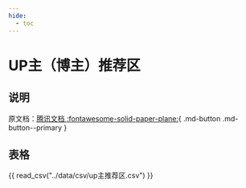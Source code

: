 ```yaml
---
hide:
  - toc
---
```


# UP主（博主）推荐区

## 说明
原文档：[腾讯文档 :fontawesome-solid-paper-plane:](https://docs.qq.com/sheet/DRU5MWHZCTHFGQnhM?tab=m112fj){ .md-button .md-button--primary }

## 表格

{{ read_csv("../data/csv/up主推荐区.csv") }}
